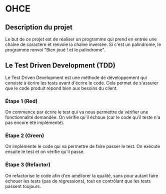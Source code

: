 # OHCE

## Description du projet
Le but de ce projet est de réaliser un programme qui prend en entrée une chaîne de caractère et renvoie la chaîne inversée. Si c'est un palindrome, le programme renvoi "Bien joué ! et le palindrome". 

## Le Test Driven Development (TDD)
Le Test Driven Development est une méthode de développement qui consiste à écrire les tests avant d'écrire le code. Cela permet de s'assurer que le code produit répond bien aux besoins du client.

### Étape 1 (Red)
On commence par écrire le test qui va nous permettre de vérifier une fonctionnalité demandée. On vérifie qu'il échoue (car le code qu'il teste n'a pas encore été implémenté).

### Étape 2 (Green)
On implémente le code qui va permettre de faire passer le test. On exécute ensuite le test et on vérifie qu'il passe.

### Étape 3 (Refactor)
On refactorise le code afin d'en améliorer la qualité, sans pour autant faire échouer les tests (pas de régressions), tout en contrôlant que les tests passent toujours.
